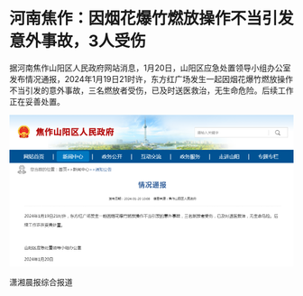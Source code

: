 # 河南焦作：因烟花爆竹燃放操作不当引发意外事故，3人受伤

据河南焦作山阳区人民政府网站消息，1月20日，山阳区应急处置领导小组办公室发布情况通报，2024年1月19日21时许，东方红广场发生一起因烟花爆竹燃放操作不当引发的意外事故，三名燃放者受伤，已及时送医救治，无生命危险。后续工作正在妥善处置。

![edf7c2877540e1f3108dc97ecd930846.jpg](https://raw.githubusercontent.com/qqhsx/qqnews_image/main/2024/01/20/河南焦作：因烟花爆竹燃放操作不当引发意外事故，3人受伤/edf7c2877540e1f3108dc97ecd930846.jpg)

潇湘晨报综合报道

